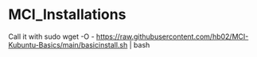# MCI_Installations
Call it with
sudo wget -O - https://raw.githubusercontent.com/hb02/MCI-Kubuntu-Basics/main/basicinstall.sh | bash
